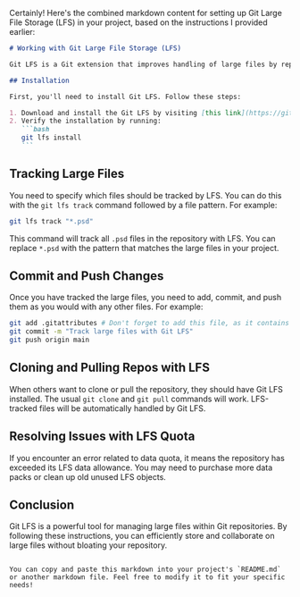 Certainly! Here's the combined markdown content for setting up Git Large File Storage (LFS) in your project, based on the instructions I provided earlier:

````markdown
# Working with Git Large File Storage (LFS)

Git LFS is a Git extension that improves handling of large files by replacing them with text pointers inside Git while storing the file contents on a remote server. Below are the steps to set up and use Git LFS in your project.

## Installation

First, you'll need to install Git LFS. Follow these steps:

1. Download and install the Git LFS by visiting [this link](https://git-lfs.github.com/).
2. Verify the installation by running:
   ```bash
   git lfs install
   ```
````

## Tracking Large Files

You need to specify which files should be tracked by LFS. You can do this with the `git lfs track` command followed by a file pattern. For example:

```bash
git lfs track "*.psd"
```

This command will track all `.psd` files in the repository with LFS. You can replace `*.psd` with the pattern that matches the large files in your project.

## Commit and Push Changes

Once you have tracked the large files, you need to add, commit, and push them as you would with any other files. For example:

```bash
git add .gitattributes # Don't forget to add this file, as it contains the LFS tracking information.
git commit -m "Track large files with Git LFS"
git push origin main
```

## Cloning and Pulling Repos with LFS

When others want to clone or pull the repository, they should have Git LFS installed. The usual `git clone` and `git pull` commands will work. LFS-tracked files will be automatically handled by Git LFS.

## Resolving Issues with LFS Quota

If you encounter an error related to data quota, it means the repository has exceeded its LFS data allowance. You may need to purchase more data packs or clean up old unused LFS objects.

## Conclusion

Git LFS is a powerful tool for managing large files within Git repositories. By following these instructions, you can efficiently store and collaborate on large files without bloating your repository.

```

You can copy and paste this markdown into your project's `README.md` or another markdown file. Feel free to modify it to fit your specific needs!
```
